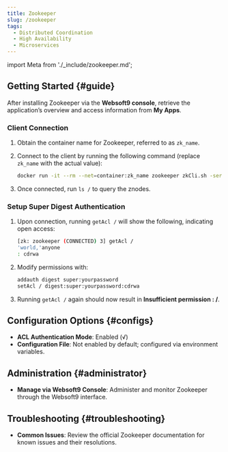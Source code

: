 ```yaml
---
title: Zookeeper
slug: /zookeeper
tags:
  - Distributed Coordination
  - High Availability
  - Microservices
---
```


import Meta from './\_include/zookeeper.md';

<Meta name="meta" />

## Getting Started {#guide}

After installing Zookeeper via the **Websoft9 console**, retrieve the application’s overview and access information from **My Apps**.

### Client Connection

1. Obtain the container name for Zookeeper, referred to as `zk_name`.

2. Connect to the client by running the following command (replace `zk_name` with the actual value):

   ```bash
   docker run -it --rm --net=container:zk_name zookeeper zkCli.sh -server zookeeper
   ```

3. Once connected, run `ls /` to query the znodes.

### Setup Super Digest Authentication

1. Upon connection, running `getAcl /` will show the following, indicating open access:

   ```bash
   [zk: zookeeper (CONNECTED) 3] getAcl /
   'world,'anyone
   : cdrwa
   ```

2. Modify permissions with:

   ```bash
   addauth digest super:yourpassword
   setAcl / digest:super:yourpassword:cdrwa
   ```

3. Running `getAcl /` again should now result in **Insufficient permission : /**.

## Configuration Options {#configs}

- **ACL Authentication Mode**: Enabled (√)
- **Configuration File**: Not enabled by default; configured via environment variables.

## Administration {#administrator}

- **Manage via Websoft9 Console**: Administer and monitor Zookeeper through the Websoft9 interface.

## Troubleshooting {#troubleshooting}

- **Common Issues**: Review the official Zookeeper documentation for known issues and their resolutions.

